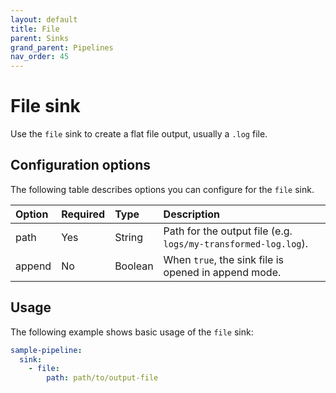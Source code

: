 ```yaml
---
layout: default
title: File
parent: Sinks
grand_parent: Pipelines
nav_order: 45
---
```


# File sink

Use the `file` sink to create a flat file output, usually a `.log` file.

## Configuration options

The following table describes options you can configure for the `file` sink.

Option | Required | Type | Description
:--- | :--- | :--- | :---
path | Yes | String | Path for the output file (e.g. `logs/my-transformed-log.log`).
append | No | Boolean | When `true`, the sink file is opened in append mode.

## Usage

The following example shows basic usage of the `file` sink:

```yaml
sample-pipeline:
  sink:
    - file:
        path: path/to/output-file
```

